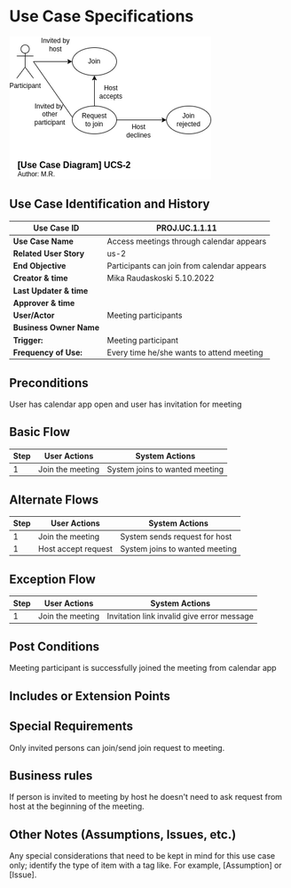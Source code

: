 # Use Case Specifications

![ucs-2](rendered-diagrams/ucs-2.png)


## Use Case Identification and History

| **Use Case ID**         | PROJ.UC.1.1.11                                                       |
|-------------------------|----------------------------------------------------------------------|
| **Use Case Name**       | Access meetings through calendar appears							 |
| **Related User Story**  | us-2                                                                 |
| **End Objective**       | Participants can join from calendar appears		                     |
| **Creator & time**      | Mika Raudaskoski 5.10.2022                                           |
| **Last Updater & time** |          			                                                 |
| **Approver & time**     | 						                                             |
| **User/Actor**          | Meeting participants											     |
| **Business Owner Name** |                                                                      |
| **Trigger:**            | Meeting participant 						                         |
| **Frequency of Use:**   | Every time he/she wants to attend meeting  		                     |

## Preconditions

User has calendar app open and user has invitation for meeting

## Basic Flow 

| **Step** | **User Actions**             | **System Actions**             |
|----------|------------------------------|--------------------------------|
|        1 | Join the meeting       	  | System joins to wanted meeting |

## Alternate Flows

| **Step** | **User Actions**             | **System Actions**             |
|----------|------------------------------|--------------------------------|
|        1 | Join the meeting       	  | System sends request for host  |
|        1 | Host accept request     	  | System joins to wanted meeting |

## Exception Flow

| **Step** | **User Actions**             | **System Actions**                             |
|----------|------------------------------|------------------------------------------------|
|        1 | Join the meeting       	  | Invitation link invalid	 give error message	   |


## Post Conditions

Meeting participant is successfully joined the meeting from calendar app

## Includes or Extension Points


## Special Requirements

Only invited persons can join/send join request to meeting.

## Business rules

If person is invited to meeting by host he doesn't need to ask request from host at the beginning of the meeting.

## Other Notes (Assumptions, Issues, etc.)

Any special considerations that need to be kept in mind for this use case only; identify the type of item with a tag like.  For example, [Assumption] or [Issue].